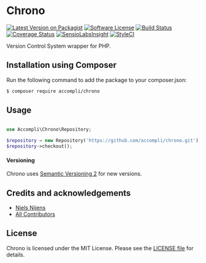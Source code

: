 # Chrono

[![Latest Version on Packagist][ico-version]][link-version]
[![Software License][ico-license]][link-license]
[![Build Status][ico-build]][link-build]
[![Coverage Status][ico-coverage]][link-coverage]
[![SensioLabsInsight][ico-security]][link-security]
[![StyleCI][ico-code-style]][link-code-style]

Version Control System wrapper for PHP.

## Installation using Composer

Run the following command to add the package to your composer.json:

``` bash
$ composer require accompli/chrono
```

## Usage

```php

use Accompli\Chrono\Repository;

$repository = new Repository('https://github.com/accompli/chrono.git');
$repository->checkout();

```

#### Versioning
Chrono uses [Semantic Versioning 2][link-semver] for new versions.

## Credits and acknowledgements

- [Niels Nijens][link-author]
- [All Contributors][link-contributors]

## License

Chrono is licensed under the MIT License. Please see the [LICENSE file][link-license] for details.

[ico-version]: https://img.shields.io/packagist/v/accompli/chrono.svg
[ico-license]: https://img.shields.io/badge/license-MIT-brightgreen.svg
[ico-build]: https://travis-ci.org/accompli/chrono.svg?branch=master
[ico-coverage]: https://coveralls.io/repos/accompli/chrono/badge.svg?branch=master
[ico-security]: https://img.shields.io/sensiolabs/i/d0233585-0d0c-474c-ab9f-e35a7e5199c7.svg
[ico-code-style]: https://styleci.io/repos/45839394/shield?style=flat

[link-version]: https://packagist.org/packages/accompli/chrono
[link-license]: LICENSE.md
[link-build]: https://travis-ci.org/accompli/chrono
[link-coverage]: https://coveralls.io/r/accompli/chrono?branch=master
[link-security]: https://insight.sensiolabs.com/projects/d0233585-0d0c-474c-ab9f-e35a7e5199c7
[link-code-style]: https://styleci.io/repos/45839394
[link-semver]: http://semver.org/
[link-author]: https://github.com/niels-nijens
[link-contributors]: https://github.com/accompli/chrono/contributors
